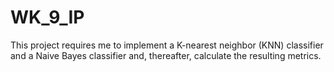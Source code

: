 # WK_9_IP
This project requires me to implement a K-nearest neighbor (KNN) classifier  and a Naive Bayes classifier and, thereafter, calculate the resulting metrics.
